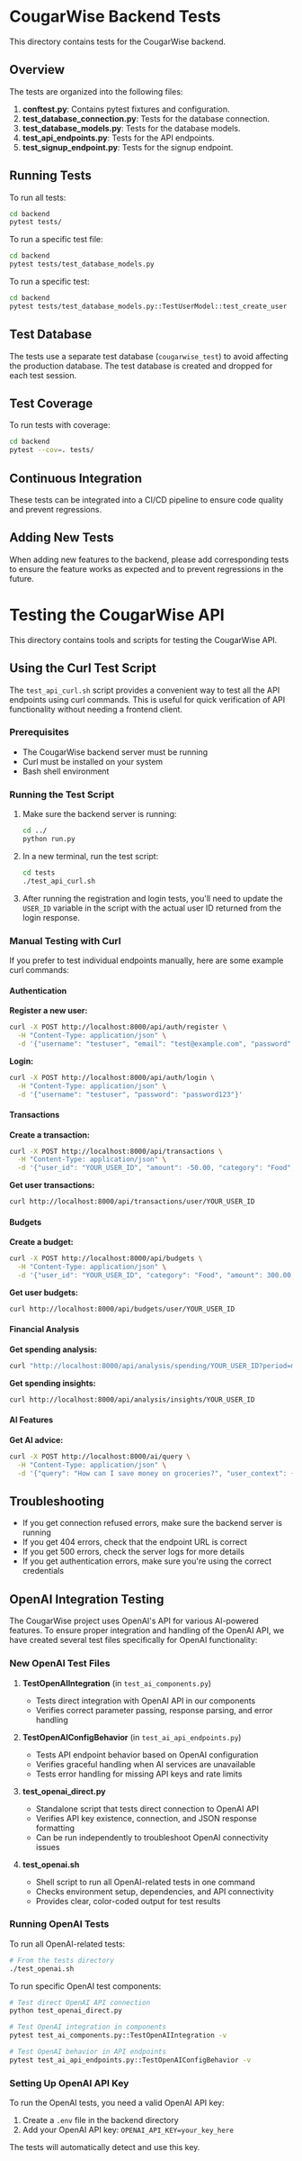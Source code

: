 # CougarWise Backend Tests

This directory contains tests for the CougarWise backend.

## Overview

The tests are organized into the following files:

1. **conftest.py**: Contains pytest fixtures and configuration.
2. **test_database_connection.py**: Tests for the database connection.
3. **test_database_models.py**: Tests for the database models.
4. **test_api_endpoints.py**: Tests for the API endpoints.
5. **test_signup_endpoint.py**: Tests for the signup endpoint.

## Running Tests

To run all tests:

```bash
cd backend
pytest tests/
```

To run a specific test file:

```bash
cd backend
pytest tests/test_database_models.py
```

To run a specific test:

```bash
cd backend
pytest tests/test_database_models.py::TestUserModel::test_create_user
```

## Test Database

The tests use a separate test database (`cougarwise_test`) to avoid affecting the production database. The test database is created and dropped for each test session.

## Test Coverage

To run tests with coverage:

```bash
cd backend
pytest --cov=. tests/
```

## Continuous Integration

These tests can be integrated into a CI/CD pipeline to ensure code quality and prevent regressions.

## Adding New Tests

When adding new features to the backend, please add corresponding tests to ensure the feature works as expected and to prevent regressions in the future.

# Testing the CougarWise API

This directory contains tools and scripts for testing the CougarWise API.

## Using the Curl Test Script

The `test_api_curl.sh` script provides a convenient way to test all the API endpoints using curl commands. This is useful for quick verification of API functionality without needing a frontend client.

### Prerequisites

- The CougarWise backend server must be running
- Curl must be installed on your system
- Bash shell environment

### Running the Test Script

1. Make sure the backend server is running:
   ```bash
   cd ../
   python run.py
   ```

2. In a new terminal, run the test script:
   ```bash
   cd tests
   ./test_api_curl.sh
   ```

3. After running the registration and login tests, you'll need to update the `USER_ID` variable in the script with the actual user ID returned from the login response.

### Manual Testing with Curl

If you prefer to test individual endpoints manually, here are some example curl commands:

#### Authentication

**Register a new user:**
```bash
curl -X POST http://localhost:8000/api/auth/register \
  -H "Content-Type: application/json" \
  -d '{"username": "testuser", "email": "test@example.com", "password": "password123", "name": "Test User"}'
```

**Login:**
```bash
curl -X POST http://localhost:8000/api/auth/login \
  -H "Content-Type: application/json" \
  -d '{"username": "testuser", "password": "password123"}'
```

#### Transactions

**Create a transaction:**
```bash
curl -X POST http://localhost:8000/api/transactions \
  -H "Content-Type: application/json" \
  -d '{"user_id": "YOUR_USER_ID", "amount": -50.00, "category": "Food", "description": "Grocery shopping"}'
```

**Get user transactions:**
```bash
curl http://localhost:8000/api/transactions/user/YOUR_USER_ID
```

#### Budgets

**Create a budget:**
```bash
curl -X POST http://localhost:8000/api/budgets \
  -H "Content-Type: application/json" \
  -d '{"user_id": "YOUR_USER_ID", "category": "Food", "amount": 300.00, "period": "monthly"}'
```

**Get user budgets:**
```bash
curl http://localhost:8000/api/budgets/user/YOUR_USER_ID
```

#### Financial Analysis

**Get spending analysis:**
```bash
curl "http://localhost:8000/api/analysis/spending/YOUR_USER_ID?period=monthly"
```

**Get spending insights:**
```bash
curl http://localhost:8000/api/analysis/insights/YOUR_USER_ID
```

#### AI Features

**Get AI advice:**
```bash
curl -X POST http://localhost:8000/ai/query \
  -H "Content-Type: application/json" \
  -d '{"query": "How can I save money on groceries?", "user_context": {"year_in_school": "Sophomore"}}'
```

## Troubleshooting

- If you get connection refused errors, make sure the backend server is running
- If you get 404 errors, check that the endpoint URL is correct
- If you get 500 errors, check the server logs for more details
- If you get authentication errors, make sure you're using the correct credentials

## OpenAI Integration Testing

The CougarWise project uses OpenAI's API for various AI-powered features. To ensure proper integration and handling of the OpenAI API, we have created several test files specifically for OpenAI functionality:

### New OpenAI Test Files

1. **TestOpenAIIntegration** (in `test_ai_components.py`)
   - Tests direct integration with OpenAI API in our components
   - Verifies correct parameter passing, response parsing, and error handling

2. **TestOpenAIConfigBehavior** (in `test_ai_api_endpoints.py`)
   - Tests API endpoint behavior based on OpenAI configuration
   - Verifies graceful handling when AI services are unavailable
   - Tests error handling for missing API keys and rate limits

3. **test_openai_direct.py**
   - Standalone script that tests direct connection to OpenAI API
   - Verifies API key existence, connection, and JSON response formatting
   - Can be run independently to troubleshoot OpenAI connectivity issues

4. **test_openai.sh**
   - Shell script to run all OpenAI-related tests in one command
   - Checks environment setup, dependencies, and API connectivity
   - Provides clear, color-coded output for test results

### Running OpenAI Tests

To run all OpenAI-related tests:

```bash
# From the tests directory
./test_openai.sh
```

To run specific OpenAI test components:

```bash
# Test direct OpenAI API connection
python test_openai_direct.py

# Test OpenAI integration in components
pytest test_ai_components.py::TestOpenAIIntegration -v

# Test OpenAI behavior in API endpoints
pytest test_ai_api_endpoints.py::TestOpenAIConfigBehavior -v
```

### Setting Up OpenAI API Key

To run the OpenAI tests, you need a valid OpenAI API key:

1. Create a `.env` file in the backend directory
2. Add your OpenAI API key: `OPENAI_API_KEY=your_key_here`

The tests will automatically detect and use this key. 